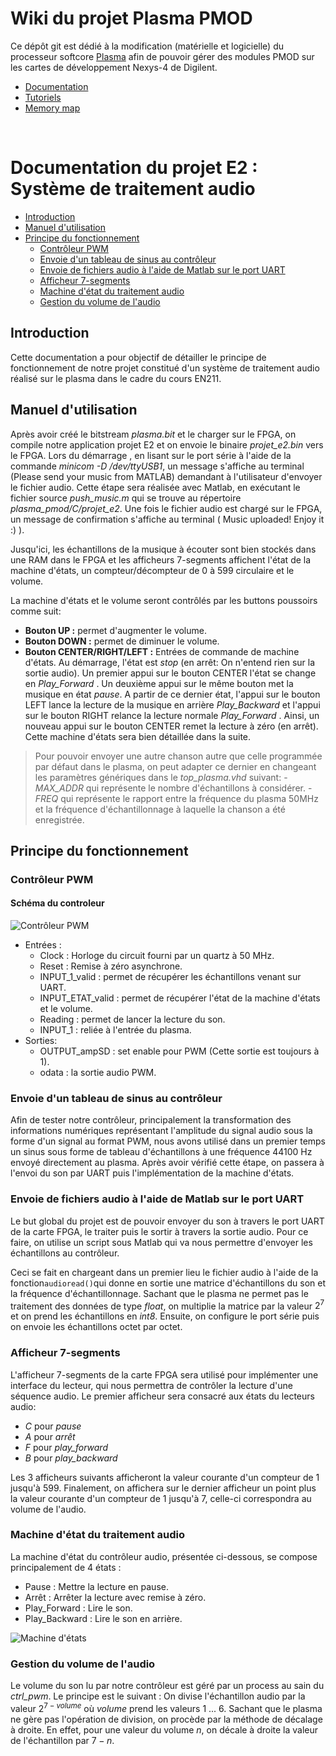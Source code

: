# Wiki du projet Plasma PMOD

Ce dépôt git est dédié à la modification (matérielle et logicielle) du processeur softcore [Plasma](https://opencores.org/project,plasma "Plasma's Homepage") afin de pouvoir gérer des modules PMOD sur les cartes de développement Nexys-4 de Digilent.

* [Documentation](DOCUMENTATION/DOCUMENTATION.md)
* [Tutoriels](DOCUMENTATION/TUTORIELS.md)
* [Memory map](DOCUMENTATION/MEMORY-MAP.md)


﻿


# **Documentation du projet E2 : Système de traitement audio**


- [Introduction](#introduction)
- [Manuel d'utilisation](#manuel-dutilisation)
- [Principe du fonctionnement](#principe-du-fonctionnement)
	- [Contrôleur PWM](#contrôleur-pwm)
	- [Envoie d'un tableau de sinus au contrôleur](#envoie-dun-tableau-de-sinus-au-contrôleur)
	- [Envoie de fichiers audio à l'aide de Matlab sur le port UART](#envoie-de-fichiers-audio-à-laide-de-matlab-sur-le-port-uart) 
	- [Afficheur 7-segments](#afficheur-7-segments)
	- [Machine d'état du traitement audio](#machine-détat-du-traitement-audio)
	- [Gestion du volume de l'audio](#gestion-du-volume-de-laudio)
	



## Introduction

Cette documentation a pour objectif de détailler le principe de fonctionnement de notre projet constitué d'un système de traitement audio réalisé sur le plasma dans le cadre du cours EN211. 

## Manuel d'utilisation

Après avoir créé le bitstream *plasma.bit* et le charger sur le FPGA, on compile notre application projet E2 et on envoie le binaire *projet_e2.bin*  vers le FPGA.
Lors du démarrage , en lisant sur le port série à l'aide de la commande *minicom -D /dev/ttyUSB1*, un message s'affiche au terminal (Please send your music from MATLAB) demandant à l'utilisateur d'envoyer le fichier audio. Cette étape sera réalisée avec Matlab, en exécutant le fichier source *push_music.m* qui se trouve au répertoire *plasma_pmod/C/projet_e2*. Une fois le fichier audio est chargé sur le FPGA, un message de confirmation s'affiche au terminal ( Music uploaded! Enjoy it :) ).

 Jusqu'ici, les échantillons de la musique à écouter sont bien stockés dans une RAM dans le FPGA et les afficheurs 7-segments affichent l'état de la machine d'états, un compteur/décompteur de 0 à 599 circulaire et le volume. 

La machine d'états et le volume seront contrôlés par les buttons poussoirs comme suit:

- **Bouton UP :** permet d'augmenter le volume.
- **Bouton DOWN :** permet de diminuer le volume.  
- **Bouton CENTER/RIGHT/LEFT :** Entrées de commande de machine d'états. Au démarrage, l'état est *stop* (en arrêt: On n'entend rien sur la sortie audio). Un premier appui sur le bouton CENTER l'état se change en *Play_Forward* . Un deuxième appui sur le même bouton met la musique en état *pause*. A partir de ce dernier état, l'appui sur le bouton LEFT lance la lecture de la musique en arrière *Play_Backward* et l'appui sur le bouton RIGHT relance la lecture normale *Play_Forward* . Ainsi, un nouveau appui sur le bouton CENTER remet la lecture à zéro (en arrêt).
Cette machine d'états sera bien détaillée dans la suite.        

> Pour pouvoir envoyer une autre chanson autre que celle programmée par défaut dans le plasma, on peut adapter ce dernier en changeant les paramètres génériques dans le *top_plasma.vhd* suivant: 
	 - *MAX_ADDR* qui représente le nombre d'échantillons à considérer.
	 - *FREQ* qui représente le rapport entre la fréquence du plasma 50MHz et la fréquence d'échantillonnage à laquelle la chanson a été enregistrée.    


  
## Principe du fonctionnement


### Contrôleur PWM

#### Schéma du controleur
![Contrôleur PWM](http://oi68.tinypic.com/34eb706.jpg)

- Entrées :
	- Clock : Horloge du circuit fourni par un quartz à 50 MHz.
	- Reset : Remise à zéro asynchrone.
	- INPUT_1_valid : permet de récupérer les échantillons venant sur UART.
	- INPUT_ETAT_valid : permet de récupérer l'état de la machine d'états et le volume.
	- Reading : permet de lancer la lecture du son.
	- INPUT_1 : reliée à l'entrée du plasma.
- Sorties: 
	- OUTPUT_ampSD : set enable pour PWM (Cette sortie est toujours à 1).
	- odata : la sortie audio PWM.

### Envoie d'un tableau de sinus au contrôleur 

Afin de tester notre contrôleur, principalement la transformation des informations numériques représentant l'amplitude du signal audio sous la forme d'un signal au format PWM, nous avons utilisé dans un premier temps un sinus sous forme de tableau d'échantillons à une fréquence 44100 Hz envoyé directement au plasma. 
Après avoir vérifié cette étape, on passera à l'envoi du son par UART puis l'implémentation de la machine d'états.
 
### Envoie de fichiers audio à l'aide de Matlab sur le port UART

Le but global du projet est de pouvoir envoyer du son à travers le port UART de la carte FPGA, le traiter puis le sortir à travers la sortie audio. Pour ce faire, on utilise un script sous Matlab qui va nous permettre d'envoyer les échantillons au contrôleur.

Ceci se fait en chargeant dans un premier lieu le fichier audio à l'aide de la fonction`audioread()`qui donne en sortie une matrice d'échantillons du son et la fréquence d'échantillonnage. Sachant que le plasma ne permet pas le traitement des données de type *float*, on multiplie la matrice par la valeur $2^7$ et on prend les échantillons en *int8*. Ensuite, on configure le port série puis on envoie les échantillons octet par octet.

### Afficheur 7-segments
L'afficheur 7-segments de la carte FPGA sera utilisé pour implémenter une interface du lecteur, qui nous permettra de contrôler la lecture d'une séquence audio.  Le premier afficheur sera consacré aux états du lecteurs audio:
- *C* pour *pause*
- *A* pour *arrêt*
- *F* pour *play_forward* 
- *B* pour *play_backward* 

Les 3 afficheurs suivants afficheront la valeur courante d'un compteur de 1 jusqu'à 599. Finalement, on affichera sur le dernier afficheur un point plus la valeur courante d'un compteur de 1 jusqu'à 7, celle-ci correspondra au volume de l'audio. 

### Machine d'état du traitement audio
La machine d'état du contrôleur audio, présentée ci-dessous, se compose principalement de 4 états : 
 - Pause : Mettre la lecture en pause.
 - Arrêt : Arrêter la lecture avec remise à zéro.
 - Play_Forward : Lire le son.
 - Play_Backward : Lire le son en arrière.

![Machine d'états](http://oi63.tinypic.com/20ixqxe.jpg)
### Gestion du volume de l'audio

Le volume du son lu par notre contrôleur est géré par un process au sain du *ctrl_pwm*. Le principe est le suivant : On divise l'échantillon audio par la valeur $2^{7-volume}$ où *volume* prend les valeurs 1 ... 6. Sachant que le plasma ne gère pas l'opération de division, on procède par la méthode de décalage à droite. En effet, pour une valeur du volume $n$, on décale à droite la valeur de l'échantillon par $7 - n$.



